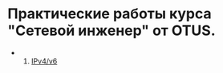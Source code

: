 # Практические работы курса "Сетевой инженер" от OTUS.

* 1. [IPv4/v6](https://github.com/mbfx/otus-netwroks/tree/master/lab01)
